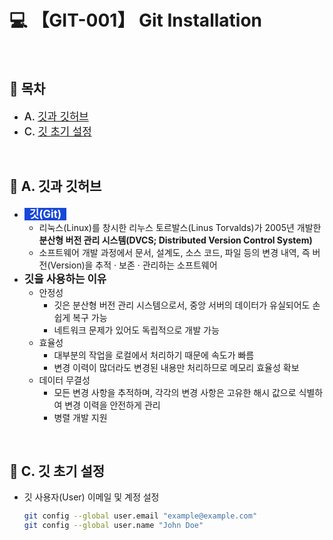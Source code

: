 <link rel="stylesheet" as="style" crossorigin href="https://cdn.jsdelivr.net/gh/orioncactus/pretendard@v1.3.9/dist/web/static/pretendard.min.css" />

# 💻 【GIT-001】 Git Installation

<br />

## 💠 목차

-   <span style="font-weight: 500; font-size: 1.2em">A. [깃과 깃허브](#-a-깃과-깃허브)</span>
-   <span style="font-weight: 500; font-size: 1.2em">C. [깃 초기 설정](#-c-깃-초기-설정)</span>

<br />

## 💠 A. 깃과 깃허브

-   <span style="color: #FFFFFF; background-color: #1848D9; font-weight: 700; font-size: 1.2em">&nbsp;&nbsp;깃(Git)&nbsp;&nbsp;</span>
    -   리눅스(Linux)를 창시한 리누스 토르발스(Linus Torvalds)가 2005년 개발한 <span style="font-weight: 700">분산형 버전 관리 시스템(DVCS; Distributed Version Control System)</span>
    -   소프트웨어 개발 과정에서 문서, 설계도, 소스 코드, 파일 등의 변경 내역, 즉 버전(Version)을 추적 · 보존 · 관리하는 소프트웨어
-   <span style="font-weight: 700; font-size: 1.2em">깃을 사용하는 이유</span>
    -   안정성
        -   깃은 분산형 버전 관리 시스템으로서, 중앙 서버의 데이터가 유실되어도 손쉽게 복구 가능
        -   네트워크 문제가 있어도 독립적으로 개발 가능
    -   효율성
        -   대부분의 작업을 로컬에서 처리하기 때문에 속도가 빠름
        -   변경 이력이 많더라도 변경된 내용만 처리하므로 메모리 효율성 확보
    -   데이터 무결성
        -   모든 변경 사항을 추적하며, 각각의 변경 사항은 고유한 해시 값으로 식별하여 변경 이력을 안전하게 관리
        -   병렬 개발 지원

<br />

## 💠 C. 깃 초기 설정

-   깃 사용자(User) 이메일 및 계정 설정

    ```bash
    git config --global user.email "example@example.com"
    git config --global user.name "John Doe"
    ```
